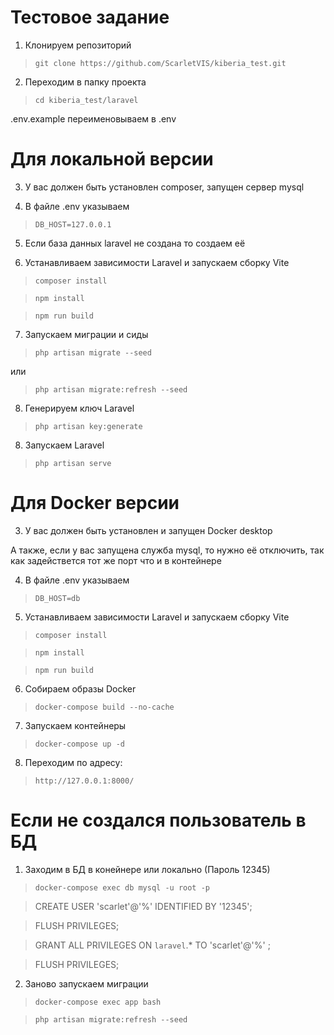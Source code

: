 # Тестовое задание #


1. Клонируем репозиторий
> ```git clone https://github.com/ScarletVIS/kiberia_test.git```

2. Переходим в папку проекта
> `cd kiberia_test/laravel`

.env.example переименовываем в .env

# Для локальной версии #

3. У вас должен быть установлен composer, запущен сервер mysql

4. В файле .env указываем
> `DB_HOST=127.0.0.1`

5. Если база данных laravel не создана то создаем её

6. Устанавливаем зависимости Laravel и запускаем сборку Vite
> `composer install`

> `npm install`

> `npm run build`

7. Запускаем миграции и сиды
> `php artisan migrate --seed`

или

> `php artisan migrate:refresh --seed`

8. Генерируем ключ Laravel
> `php artisan key:generate`

8. Запускаем Laravel
> `php artisan serve`


# Для Docker версии #

3. У вас должен быть установлен и запущен Docker desktop

А также, если у вас запущена служба mysql, то нужно её отключить, так как задействется тот же порт что и в контейнере

4. В файле .env указываем
> `DB_HOST=db`

5. Устанавливаем зависимости Laravel и запускаем сборку Vite
> `composer install`

> `npm install`

> `npm run build`

6. Собираем образы Docker
> `docker-compose build --no-cache`

7. Запускаем контейнеры
> `docker-compose up -d`

8. Переходим по адресу:
> `http://127.0.0.1:8000/`

# Если не создался пользователь в БД #

1. Заходим в БД в конейнере или локально (Пароль 12345)
> `docker-compose exec db mysql -u root -p`

> CREATE USER 'scarlet'@'%' IDENTIFIED BY '12345';

> FLUSH PRIVILEGES;

> GRANT ALL PRIVILEGES ON `laravel`.* TO 'scarlet'@'%' ;

> FLUSH PRIVILEGES;

2. Заново запускаем миграции
> `docker-compose exec app bash`

> `php artisan migrate:refresh --seed`
